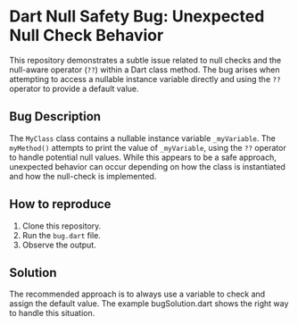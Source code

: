# Dart Null Safety Bug: Unexpected Null Check Behavior

This repository demonstrates a subtle issue related to null checks and the null-aware operator (`??`) within a Dart class method.  The bug arises when attempting to access a nullable instance variable directly and using the `??` operator to provide a default value.

## Bug Description
The `MyClass` class contains a nullable instance variable `_myVariable`.  The `myMethod()` attempts to print the value of `_myVariable`, using the `??` operator to handle potential null values. While this appears to be a safe approach, unexpected behavior can occur depending on how the class is instantiated and how the null-check is implemented.

## How to reproduce
1. Clone this repository.
2. Run the `bug.dart` file.
3. Observe the output.

## Solution
The recommended approach is to always use a variable to check and assign the default value. The example bugSolution.dart shows the right way to handle this situation.
